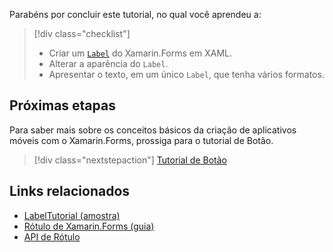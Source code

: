 Parabéns por concluir este tutorial, no qual você aprendeu a:

> [!div class="checklist"]
> - Criar um [`Label`](xref:Xamarin.Forms.Label) do Xamarin.Forms em XAML.
> - Alterar a aparência do `Label`.
> - Apresentar o texto, em um único `Label`, que tenha vários formatos.

## <a name="next-steps"></a>Próximas etapas

Para saber mais sobre os conceitos básicos da criação de aplicativos móveis com o Xamarin.Forms, prossiga para o tutorial de Botão.

> [!div class="nextstepaction"]
> [Tutorial de Botão](~/get-started/tutorials/button/index.yml)

## <a name="related-links"></a>Links relacionados

- [LabelTutorial (amostra)](https://developer.xamarin.com/samples/xamarin-forms/GetStarted/Tutorials/LabelTutorial)
- [Rótulo de Xamarin.Forms (guia)](~/xamarin-forms/user-interface/text/label.md)
- [API de Rótulo](xref:Xamarin.Forms.Label)
